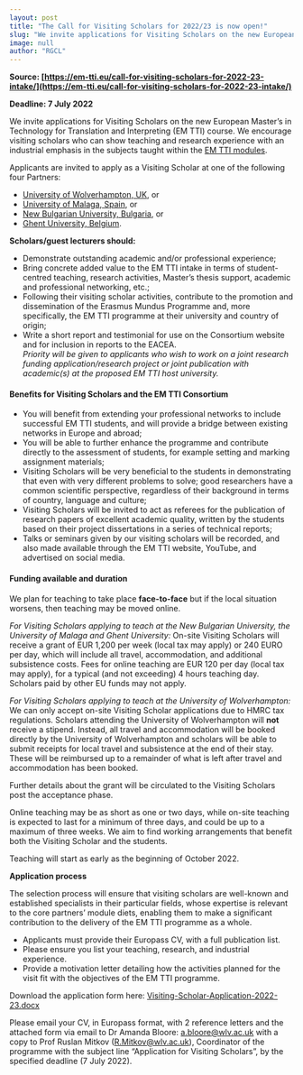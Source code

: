 ```yaml
---
layout: post
title: "The Call for Visiting Scholars for 2022/23 is now open!"
slug: "We invite applications for Visiting Scholars on the new European Master’s in Technology for Translation and Interpreting (EM TTI) course."
image: null  
author: "RGCL"
---
```


**Source: [https://em-tti.eu/call-for-visiting-scholars-for-2022-23-intake/](https://em-tti.eu/call-for-visiting-scholars-for-2022-23-intake/)**

**Deadline: 7 July 2022**

We invite applications for Visiting Scholars on the new European Master’s in Technology for Translation and Interpreting (EM TTI) course. 
We encourage visiting scholars who can show teaching and research experience with an industrial emphasis in the subjects taught within the [EM TTI modules](https://em-tti.eu/about/list-of-modules/).

Applicants are invited to apply as a Visiting Scholar at one of the following four Partners:  
- [University of Wolverhampton, UK](https://em-tti.eu/about/em-tti-universities/university-of-wolverhampton/), or  
- [University of Malaga, Spain](https://em-tti.eu/about/em-tti-universities/university-of-malaga/), or  
- [New Bulgarian University, Bulgaria](https://em-tti.eu/about/em-tti-universities/new-bulgarian-university/), or  
- [Ghent University, Belgium](https://em-tti.eu/ghent-university-belgium/).

**Scholars/guest lecturers should:**

- Demonstrate outstanding academic and/or professional experience;  
- Bring concrete added value to the EM TTI intake in terms of student-centred teaching, research activities, Master’s thesis support, academic and professional networking, etc.;  
- Following their visiting scholar activities, contribute to the promotion and dissemination of the Erasmus Mundus Programme and, more specifically, the EM TTI programme at their university and country of origin;  
- Write a short report and testimonial for use on the Consortium website and for inclusion in reports to the EACEA.  
_Priority will be given to applicants who wish to work on a joint research funding application/research project or joint publication with academic(s) at the proposed EM TTI host university._  

#### **Benefits for Visiting Scholars and the EM TTI Consortium**

- You will benefit from extending your professional networks to include successful EM TTI students, and will provide a bridge between existing networks in Europe and abroad;  
- You will be able to further enhance the programme and contribute directly to the assessment of students, for example setting and marking assignment materials;  
- Visiting Scholars will be very beneficial to the students in demonstrating that even with very different problems to solve; good researchers have a common scientific perspective, regardless of their background in terms of country, language and culture;  
- Visiting Scholars will be invited to act as referees for the publication of research papers of excellent academic quality, written by the students based on their project dissertations in a series of technical reports;  
- Talks or seminars given by our visiting scholars will be recorded, and also made available through the EM TTI website, YouTube, and advertised on social media.  

#### **Funding available and duration**

We plan for teaching to take place **face-to-face** but if the local situation worsens, then teaching may be moved online.

_For Visiting Scholars applying to teach at the New Bulgarian University, the University of Malaga and Ghent University:_ On-site Visiting Scholars will receive a grant of EUR 1,200 per week (local tax may apply) or 240 EURO per day, which will include all travel, accommodation, and additional subsistence costs. Fees for online teaching are EUR 120 per day (local tax may apply), for a typical (and not exceeding) 4 hours teaching day. Scholars paid by other EU funds may not apply.

_For Visiting Scholars applying to teach at the University of Wolverhampton:_ We can only accept on-site Visiting Scholar applications due to HMRC tax regulations. Scholars attending the University of Wolverhampton will **not** receive a stipend. Instead, all travel and accommodation will be booked directly by the University of Wolverhampton and scholars will be able to submit receipts for local travel and subsistence at the end of their stay. These will be reimbursed up to a remainder of what is left after travel and accommodation has been booked.

Further details about the grant will be circulated to the Visiting Scholars post the acceptance phase.  
  
Online teaching may be as short as one or two days, while on-site teaching is expected to last for a minimum of three days, and could be up to a maximum of three weeks. We aim to find working arrangements that benefit both the Visiting Scholar and the students.

Teaching will start as early as the beginning of October 2022.

**Application process**

The selection process will ensure that visiting scholars are well-known and established specialists in their particular fields, whose expertise is relevant to the core partners’ module diets, enabling them to make a significant contribution to the delivery of the EM TTI programme as a whole.

- Applicants must provide their Europass CV, with a full publication list.
- Please ensure you list your teaching, research, and industrial experience.
- Provide a motivation letter detailing how the activities planned for the visit fit with the objectives of the EM TTI programme.

Download the application form here:  [Visiting-Scholar-Application-2022-23.docx](https://shareddir.wlv.ac.uk/dfs/ShlassInfo/RIILP/EM%20TTI/Visiting%20Scholars/2022-%203/Visiting-Scholar-Application-2022-23.docx)

Please email your CV, in Europass format, with 2 reference letters and the attached form via email to Dr Amanda Bloore: [a.bloore@wlv.ac.uk](mailto:a.bloore@wlv.ac.uk) with a copy to Prof Ruslan Mitkov ([R.Mitkov@wlv.ac.uk](mailto:R.Mitkov@wlv.ac.uk)), Coordinator of the programme with the subject line “Application for Visiting Scholars”, by the specified deadline (7 July 2022).
